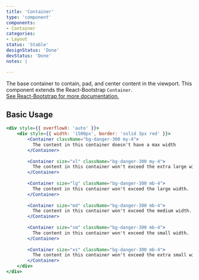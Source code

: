 ```yaml
---
title: 'Container'
type: 'component'
components:
- Container
categories:
- Layout
status: 'Stable'
designStatus: 'Done'
devStatus: 'Done'
notes: |

---
```


The base container to contain, pad, and center content in the viewport. This component extends the React-Bootstrap `Container`.<br/> <a href="https://react-bootstrap-v4.netlify.app/layout/grid/" target="_blank" rel="noopener noreferrer">See React-Bootstrap for more documentation.</a>

## Basic Usage

```jsx live
<div style={{ overflowX: 'auto' }}>
    <div style={{ width: '1500px', border: 'solid 3px red' }}>
        <Container className="bg-danger-300 my-4">
          The content in this container doesn't have a max width
        </Container>
        
        <Container size="xl" className="bg-danger-300 my-4">
          The content in this container won't exceed the extra large width.
        </Container>
        
        <Container size="lg" className="bg-danger-300 mb-4">
          The content in this container won't exceed the large width.
        </Container>
        
        <Container size="md" className="bg-danger-300 mb-4">
          The content in this container won't exceed the medium width.
        </Container>
        
        <Container size="sm" className="bg-danger-300 mb-4">
          The content in this container won't exceed the small width.
        </Container>
        
        <Container size="xs" className="bg-danger-300 mb-4">
          The content in this container won't exceed the extra small width.
        </Container>
    </div>
</div>
```
